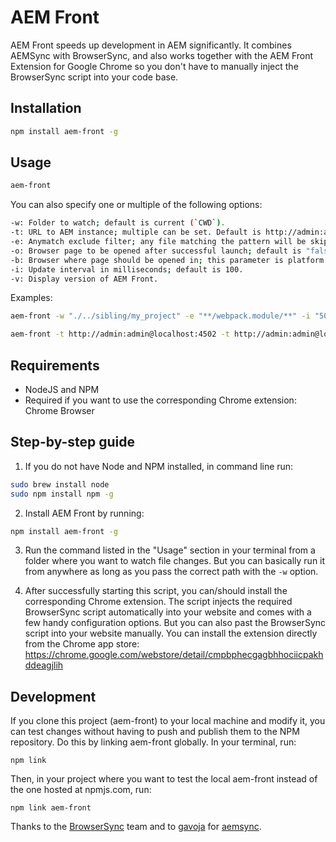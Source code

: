 # AEM Front

AEM Front speeds up development in AEM significantly. It combines AEMSync with BrowserSync, and also works together with the AEM Front Extension for Google Chrome so you don't have to manually inject the BrowserSync script into your code base.

## Installation

```bash
npm install aem-front -g
```

## Usage

```bash
aem-front
```

You can also specify one or multiple of the following options:

```bash
-w: Folder to watch; default is current (`CWD`).
-t: URL to AEM instance; multiple can be set. Default is http://admin:admin@localhost:4502.
-e: Anymatch exclude filter; any file matching the pattern will be skipped. Default is `**/jcr_root/*, **/@(.git|.svn|.hg|target), **/@(.git|.svn|.hg|target)/**`
-o: Browser page to be opened after successful launch; default is "false".
-b: Browser where page should be opened in; this parameter is platform dependent; for example, Chrome is "google chrome" on OS X, "google-chrome" on Linux and "chrome" on Windows; default is "google chrome".
-i: Update interval in milliseconds; default is 100.
-v: Display version of AEM Front.
```

Examples:

```bash
aem-front -w "./../sibling/my_project" -e "**/webpack.module/**" -i "500"

aem-front -t http://admin:admin@localhost:4502 -t http://admin:admin@localhost:4503 -w ~/workspace/my_project
```

## Requirements

- NodeJS and NPM
- Required if you want to use the corresponding Chrome extension: Chrome Browser

## Step-by-step guide

1. If you do not have Node and NPM installed, in command line run:

```bash
sudo brew install node
sudo npm install npm -g
```

2. Install AEM Front by running:

```bash
npm install aem-front -g
```

3. Run the command listed in the "Usage" section in your terminal from a folder where you want to watch file changes. But you can basically run it from anywhere as long as you pass the correct path with the `-w` option.

4. After successfully starting this script, you can/should install the corresponding Chrome extension. The script injects the required BrowserSync script automatically into your website and comes with a few handy configuration options. But you can also past the BrowserSync script into your website manually. You can install the extension directly from the Chrome app store: https://chrome.google.com/webstore/detail/cmpbphecgagbhhociicpakhddeagjlih

## Development

If you clone this project (aem-front) to your local machine and modify it, you can test changes without having to push and publish them to the NPM repository. Do this by linking aem-front globally. In your terminal, run:

```
npm link
```

Then, in your project where you want to test the local aem-front instead of the one hosted at npmjs.com, run:

```
npm link aem-front
```

Thanks to the [BrowserSync](https://www.npmjs.com/package/browser-sync) team and to [gavoja](https://github.com/gavoja) for [aemsync](https://www.npmjs.com/package/aemsync).

